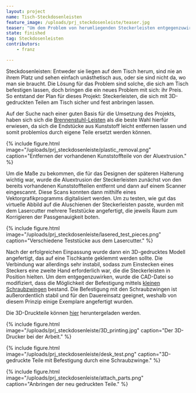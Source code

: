 ```yaml
---
layout: project
name: Tisch-Steckdosenleisten
feature_image: /uploads/prj_steckdosenleiste/teaser.jpg
teaser: "Um dem Problem von herumliegenden Steckerleisten entgegenzuwirken, wurden Montagemöglichkeiten für diese 3D-gedruckt."
state: finished
tag: Steckdosenleisten
contributors:
    - franz

---
```


Steckdosenleisten: Entweder sie liegen auf dem Tisch herum, sind nie an ihrem Platz und sehen einfach unästhetisch aus, oder sie sind nicht da, wo man sie braucht. Die Lösung für das Problem sind solche, die sich am Tisch befestigen lassen, doch bringen die ein neues Problem mit sich: ihr Preis.
So entstand der Plan für dieses Projekt: Steckerleisten, die sich mit 3D-gedruckten Teilen am Tisch sicher und fest anbringen lassen.

Auf der Suche nach einer guten Basis für die Umsetzung des Projekts, haben sich sich die [Brennenstuhl-Leisten](https://www.amazon.de/dp/B000M2DYZE/) als die beste Wahl hierfür erwiesen, da sich die Endstücke aus Kunststoff leicht entfernen lassen und somit problemlos durch eigene Teile ersetzt werden können.

{% include figure.html image="/uploads/prj_steckdosenleiste/plastic_removal.png" caption="Entfernen der vorhandenen Kunststoffteile von der Aluextrusion." %}

Um die Maße zu bekommen, die für das Designen der späteren Halterung wichtig war, wurde die Aluextrusion der Steckerleisten zunächst von den bereits vorhandenen Kunststoffteilen entfernt und dann auf einem Scanner eingescannt. Diese Scans konnten dann mithilfe eines Vektorgrafikprogramms digitalisiert werden. Um zu testen, wie gut das virtuelle Abbild auf die Aluschienen der Steckerleisten passte, wurden mit dem Lasercutter mehrere Teststücke angefertigt, die jeweils Raum zum Korrigieren der Passgenauigkeit boten.

{% include figure.html image="/uploads/prj_steckdosenleiste/lasered_test_pieces.png" caption="Verschiedene Teststücke aus dem Lasercutter." %}

Nach der erfolgreichen Einpassung wurde dann ein 3D-gedrucktes Modell angefertigt, das auf eine Tischkante geklemmt werden sollte. Die Verbindung war allerdings sehr instabil, sodass zum Einstecken eines Steckers eine zweite Hand erforderlich war, die die Steckerleisten in Position hielten. Um dem entgegenzuwirken, wurde die CAD-Datei so modifiziert, dass die Möglichkeit der Befestigung mittels [kleinen Schraubzwingen](https://www.amazon.de/dp/B000JLSNAE) bestand.
Die Befestigung mit den Schraubzwingen ist außerordentlich stabil und für den Dauereinsatz geeignet, weshalb von diesem Prinzip einige Exemplare angefertigt wurden.

Die 3D-Druckteile können [hier](http://a360.co/2BP2JH7) heruntergeladen werden.

{% include figure.html image="/uploads/prj_steckdosenleiste/3D_printing.jpg" caption="Der 3D-Drucker bei der Arbeit." %}

{% include figure.html image="/uploads/prj_steckdosenleiste/desk_test.png" caption="3D-gedruckte Teile mit Befestigung durch eine Schraubzwinge." %}

{% include figure.html image="/uploads/prj_steckdosenleiste/attach_parts.png" caption="Anbringen der neu gedruckten Teile." %}